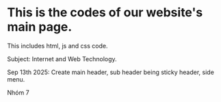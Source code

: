 <h1>This is the codes of our website's main page.</h1>
<p>This includes html, js and css code.</p>
<p>Subject: Internet and Web Technology.</p>

<p>Sep 13th 2025: Create main header, sub header being sticky header, side menu.</p>
Nhóm 7
